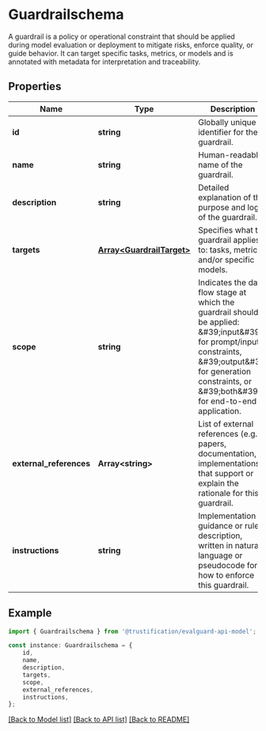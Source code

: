 # Guardrailschema

A guardrail is a policy or operational constraint that should be applied during  model evaluation or deployment to mitigate risks, enforce quality, or guide behavior.  It can target specific tasks, metrics, or models and is annotated with metadata for  interpretation and traceability. 

## Properties

Name | Type | Description | Notes
------------ | ------------- | ------------- | -------------
**id** | **string** | Globally unique identifier for the guardrail. | [default to undefined]
**name** | **string** | Human-readable name of the guardrail. | [default to undefined]
**description** | **string** | Detailed explanation of the purpose and logic of the guardrail. | [optional] [default to undefined]
**targets** | [**Array&lt;GuardrailTarget&gt;**](GuardrailTarget.md) | Specifies what the guardrail applies to: tasks, metrics, and/or specific models.  | [default to undefined]
**scope** | **string** | Indicates the data flow stage at which the guardrail should be applied: \&#39;input\&#39; for prompt/input constraints, \&#39;output\&#39; for generation constraints,  or \&#39;both\&#39; for end-to-end application.  | [default to undefined]
**external_references** | **Array&lt;string&gt;** | List of external references (e.g., papers, documentation, implementations)  that support or explain the rationale for this guardrail.  | [optional] [default to undefined]
**instructions** | **string** | Implementation guidance or rule description, written in natural language or  pseudocode for how to enforce this guardrail.  | [default to undefined]

## Example

```typescript
import { Guardrailschema } from '@trustification/evalguard-api-model';

const instance: Guardrailschema = {
    id,
    name,
    description,
    targets,
    scope,
    external_references,
    instructions,
};
```

[[Back to Model list]](../README.md#documentation-for-models) [[Back to API list]](../README.md#documentation-for-api-endpoints) [[Back to README]](../README.md)
